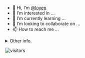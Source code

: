 - 👋 Hi, I’m [@loyep](https://github.com/loyep)
- 👀 I’m interested in ...
- 🌱 I’m currently learning ...
- 💞️ I’m looking to collaborate on ...
- 📫 How to reach me ...

<details>
  <summary>Other info.</summary>
  <br>

<!--START_SECTION:waka-->

```text
Vue.js       14 hrs 20 mins  ████████████████████▒░░░░   81.17 %
TypeScript   2 hrs 12 mins   ███░░░░░░░░░░░░░░░░░░░░░░   12.53 %
JavaScript   36 mins         █░░░░░░░░░░░░░░░░░░░░░░░░   03.45 %
JSON         11 mins         ▒░░░░░░░░░░░░░░░░░░░░░░░░   01.08 %
TSConfig     7 mins          ▒░░░░░░░░░░░░░░░░░░░░░░░░   00.67 %
CSS          5 mins          ░░░░░░░░░░░░░░░░░░░░░░░░░   00.49 %
```

<!--END_SECTION:waka-->

</details>

![visitors](https://visitor-badge.glitch.me/badge?page_id=loyep.loyep)
